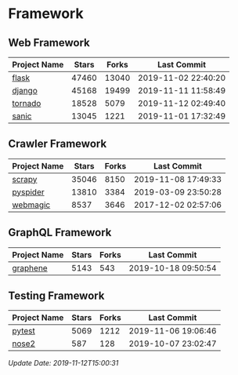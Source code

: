 # Framework

## Web Framework

| Project Name | Stars | Forks | Last Commit |
| ------------ | ----- | ----- | ----------- |
| [flask](https://github.com/pallets/flask) | 47460 | 13040 | 2019-11-02 22:40:20 |
| [django](https://github.com/django/django) | 45168 | 19499 | 2019-11-11 11:58:49 |
| [tornado](https://github.com/tornadoweb/tornado) | 18528 | 5079 | 2019-11-12 02:49:40 |
| [sanic](https://github.com/huge-success/sanic) | 13045 | 1221 | 2019-11-01 17:32:49 |

## Crawler Framework

| Project Name | Stars | Forks | Last Commit |
| ------------ | ----- | ----- | ----------- |
| [scrapy](https://github.com/scrapy/scrapy) | 35046 | 8150 | 2019-11-08 17:49:33 |
| [pyspider](https://github.com/binux/pyspider) | 13810 | 3384 | 2019-03-09 23:50:28 |
| [webmagic](https://github.com/code4craft/webmagic) | 8537 | 3646 | 2017-12-02 02:57:06 |

## GraphQL Framework

| Project Name | Stars | Forks | Last Commit |
| ------------ | ----- | ----- | ----------- |
| [graphene](https://github.com/graphql-python/graphene) | 5143 | 543 | 2019-10-18 09:50:54 |

## Testing Framework

| Project Name | Stars | Forks | Last Commit |
| ------------ | ----- | ----- | ----------- |
| [pytest](https://github.com/pytest-dev/pytest) | 5069 | 1212 | 2019-11-06 19:06:46 |
| [nose2](https://github.com/nose-devs/nose2) | 587 | 128 | 2019-10-07 23:02:47 |

*Update Date: 2019-11-12T15:00:31*